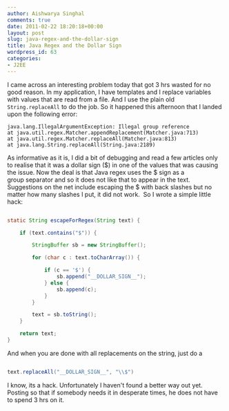 ```yaml
---
author: Aishwarya Singhal
comments: true
date: 2011-02-22 18:20:18+00:00
layout: post
slug: java-regex-and-the-dollar-sign
title: Java Regex and the Dollar Sign
wordpress_id: 63
categories:
- J2EE
---
```


I came across an interesting problem today that got 3 hrs wasted for no good reason. In my application, I have templates and I replace variables with values that are read from a file. And I use the plain old `String.replaceAll` to do the job. So it happened this afternoon that I landed upon the following error:

	java.lang.IllegalArgumentException: Illegal group reference	
	at java.util.regex.Matcher.appendReplacement(Matcher.java:713)	
	at java.util.regex.Matcher.replaceAll(Matcher.java:813)	
	at java.lang.String.replaceAll(String.java:2189)

As informative as it is, I did a bit of debugging and read a few articles only to realise that it was a dollar sign ($) in one of the values that was causing the issue. Now the deal is that Java regex uses the $ sign as a group separator and so it does not like that to appear in the text. Suggestions on the net include escaping the $ with back slashes but no matter how many slashes I put, it did not work.  So I wrote a simple little hack:

```java

static String escapeForRegex(String text) {

	if (text.contains("$")) {

		StringBuffer sb = new StringBuffer();

		for (char c : text.toCharArray()) {

			if (c == '$') {
				sb.append("__DOLLAR_SIGN__");
			} else {
				sb.append(c);
			}
		}

		text = sb.toString();
	}

	return text;
}

```

And when you are done with all replacements on the string, just do a

```java

text.replaceAll("__DOLLAR_SIGN__", "\\$")

```

I know, its a hack. Unfortunately I haven't found a better way out yet. Posting so that if somebody needs it in desperate times, he does not have to spend 3 hrs on it.
